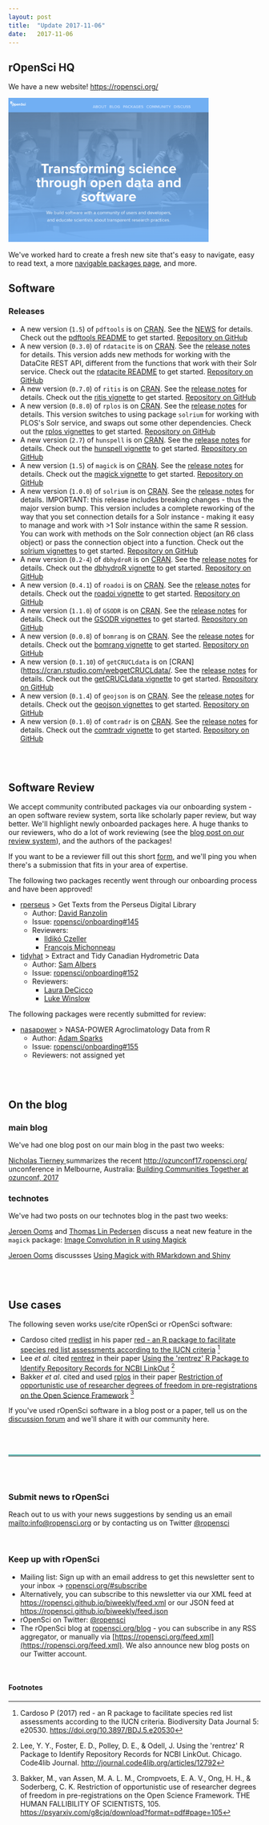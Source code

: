 ```yaml
---
layout: post
title:  "Update 2017-11-06"
date:   2017-11-06
---
```


## rOpenSci HQ

We have a new website! <https://ropensci.org/>

<img src="../assets/img/website.png" width="400">

We've worked hard to create a fresh new site that's easy to navigate, easy to read text,
a more [navigable packages page](https://ropensci.org/packages/), and more.


## Software

### Releases

* A new version (`1.5`) of `pdftools` is on [CRAN](https://cran.rstudio.com/web/packages/pdftools). See the [NEWS](https://cran.rstudio.com/web/packages/pdftools/NEWS) for details. Check out the [pdftools README](https://github.com/ropensci/pdftools#pdftools) to get started. [Repository on GitHub][pdftools]
* A new version (`0.3.0`) of `rdatacite` is on [CRAN](https://cran.rstudio.com/web/packages/rdatacite). See the [release notes](https://github.com/ropensci/rdatacite/releases/tag/v0.3.0) for details. This version adds new methods for working with the DataCite REST API, different from the functions that work with their Solr service. Check out the [rdatacite README](https://github.com/ropensci/rdatacite#rdatacite) to get started. [Repository on GitHub][rdatacite]
* A new version (`0.7.0`) of `ritis` is on [CRAN](https://cran.rstudio.com/web/packages/ritis). See the [release notes](https://github.com/ropensci/ritis/releases/tag/v0.7.0) for details. Check out the [ritis vignette](https://cran.rstudio.com/web/packages/ritis/vignettes/ritis_vignette.html) to get started. [Repository on GitHub][ritis]
* A new version (`0.8.0`) of `rplos` is on [CRAN](https://cran.rstudio.com/web/packages/rplos). See the [release notes](https://github.com/ropensci/rplos/releases/tag/v0.8.0) for details. This version switches to using package `solrium` for working with PLOS's Solr service, and swaps out some other dependencies. Check out the [rplos vignettes](https://cran.rstudio.com/web/packages/rplos/vignettes/) to get started. [Repository on GitHub][rplos]
* A new version (`2.7`) of `hunspell` is on [CRAN](https://cran.rstudio.com/web/packages/hunspell). See the [release notes](https://github.com/ropensci/hunspell/releases/tag/v2.7) for details. Check out the [hunspell vignette](https://cran.rstudio.com/web/packages/hunspell/vignettes/intro.html) to get started. [Repository on GitHub][hunspell]
* A new version (`1.5`) of `magick` is on [CRAN](https://cran.rstudio.com/web/packages/magick). See the [release notes](https://github.com/ropensci/magick/releases/tag/v1.5) for details. Check out the [magick vignette](https://cran.rstudio.com/web/packages/magick/vignettes/intro.html) to get started. [Repository on GitHub][magick]
* A new version (`1.0.0`) of `solrium` is on [CRAN](https://cran.rstudio.com/web/packages/solrium). See the [release notes](https://github.com/ropensci/solrium/releases/tag/v1.0.0) for details. IMPORTANT: this release includes breaking changes - thus the major version bump. This version includes a complete reworking of the way that you set connection details for a Solr instance - making it easy to manage and work with >1 Solr instance within the same R session. You can work with methods on the Solr connection object (an R6 class object) or pass the connection object into a function. Check out the [solrium vignettes](https://cran.rstudio.com/web/packages/solrium/vignettes/) to get started. [Repository on GitHub][solrium]
* A new version (`0.2-4`) of `dbhydroR` is on [CRAN](https://cran.rstudio.com/web/packages/dbhydroR). See the [release notes](https://github.com/ropenscilabs/dbhydroR/releases/tag/0.2-4) for details. Check out the [dbhydroR vignette](https://cran.rstudio.com/web/packages/dbhydroR/vignettes/dbhydroR.pdf) to get started. [Repository on GitHub][dbhydroR]
* A new version (`0.4.1`) of `roadoi` is on [CRAN](https://cran.rstudio.com/web/packages/roadoi). See the [release notes](https://github.com/ropensci/roadoi/releases/tag/v0.4.1) for details. Check out the [roadoi vignette](https://cran.rstudio.com/web/packages/roadoi/vignettes/intro.html) to get started. [Repository on GitHub][roadoi]
* A new version (`1.1.0`) of `GSODR` is on [CRAN](https://cran.rstudio.com/web/packages/GSODR). See the [release notes](https://github.com/ropensci/GSODR/releases/tag/v1.1.0) for details. Check out the [GSODR vignettes](https://cran.rstudio.com/web/packages/GSODR/vignettes/) to get started. [Repository on GitHub][GSODR]
* A new version (`0.0.8`) of `bomrang` is on [CRAN](https://cran.rstudio.com/web/packages/bomrang). See the [release notes](https://github.com/ropensci/bomrang/releases/tag/0.0.8) for details. Check out the [bomrang vignette](https://cran.rstudio.com/web/packages/bomrang/vignettes/bomrang.html) to get started. [Repository on GitHub][bomrang]
* A new version (`0.1.10`) of `getCRUCLdata` is on [CRAN](https://cran.rstudio.com/webgetCRUCLdata/. See the [release notes](https://github.com/ropensci/getCRUCLdata/releases/tag/0.1.10) for details. Check out the [getCRUCLdata vignette](https://cran.rstudio.com/web/packages/getCRUCLdata/vignettes/getCRUCLdata.html) to get started. [Repository on GitHub][getCRUCLdata]
* A new version (`0.1.4`) of `geojson` is on [CRAN](https://cran.rstudio.com/web/packages/geojson). See the [release notes](https://github.com/ropensci/geojson/releases/tag/v0.1.4) for details. Check out the [geojson vignettes](https://cran.rstudio.com/web/packages/geojson/vignettes/) to get started. [Repository on GitHub][geojson]
* A new version (`0.1.0`) of `comtradr` is on [CRAN](https://cran.rstudio.com/web/packages/comtradr). See the [release notes](https://github.com/ropensci/comtradr/releases/tag/v0.1.0) for details. Check out the [comtradr vignette](https://cran.rstudio.com/web/packages/comtradr/vignettes/comtradr-vignette.html) to get started. [Repository on GitHub][comtradr]

<br><br>

## Software Review

We accept community contributed packages via our onboarding system - an open software review system, sorta like scholarly paper review, but way better. We'll highlight newly onboarded packages here. A huge thanks to our reviewers, who do a lot of work reviewing (see the [blog post on our review system](https://ropensci.org/blog/2016/03/28/software-review)),
and the authors of the packages!

If you want to be a reviewer fill out this short [form](https://ropensci.org/onboarding/), and we'll ping you when there's a submission that fits in your area of expertise.


The following two packages recently went through our onboarding process and have been approved!

* [rperseus][] > Get Texts from the Perseus Digital Library
    * Author: [David Ranzolin](https://github.com/daranzolin)
    * Issue: [ropensci/onboarding#145](https://github.com/ropensci/onboarding/issues/145)
    * Reviewers:
        * [Ildikó Czeller](https://github.com/czeildi)
        * [François Michonneau](https://github.com/fmichonneau)
* [tidyhat][] > Extract and Tidy Canadian Hydrometric Data
    * Author: [Sam Albers](https://github.com/boshek)
    * Issue: [ropensci/onboarding#152](https://github.com/ropensci/onboarding/issues/152)
    * Reviewers:
        * [Laura DeCicco](https://github.com/ldecicco-USGS)
        * [Luke Winslow](https://github.com/lawinslow)


The following packages were recently submitted for review:

* [nasapower][] > NASA-POWER Agroclimatology Data from R
    * Author: [Adam Sparks](https://github.com/adamhsparks)
    * Issue: [ropensci/onboarding#155](https://github.com/ropensci/onboarding/issues/155)
    * Reviewers: not assigned yet


<br><br>


## On the blog

### main blog

We've had one blog post on our main blog in the past two weeks:

[Nicholas Tierney ](https://www.njtierney.com/) summarizes the recent <http://ozunconf17.ropensci.org/> unconference in Melbourne, Australia: [Building Communities Together at ozunconf, 2017](https://ropensci.org/blog/2017/10/31/ozunconf2017/)

### technotes

We've had two posts on our technotes blog in the past two weeks:

[Jeroen Ooms](https://ropensci.org/about/#team) and [Thomas Lin Pedersen](https://www.data-imaginist.com/) discuss a neat new feature in the `magick` package: [Image Convolution in R using Magick](https://ropensci.org/technotes/2017/11/02/image-convolve/)

[Jeroen Ooms](https://ropensci.org/about/#team) discussses [Using Magick with RMarkdown and Shiny](https://ropensci.org/technotes/2017/11/07/magick-knitr/)


<br><br>



## Use cases

The following seven works use/cite rOpenSci or rOpenSci software:

* Cardoso cited [rredlist][] in his paper [red - an R package to facilitate species red list assessments according to the IUCN criteria](https://doi.org/10.3897/BDJ.5.e20530) [^1]
* Lee _et al_. cited [rentrez][] in their paper [Using the 'rentrez' R Package to Identify Repository Records for NCBI LinkOut](http://journal.code4lib.org/articles/12792) [^2]
* Bakker _et al_. cited and used [rplos][] in their paper [Restriction of opportunistic use of researcher degrees of freedom in pre-registrations on the Open Science Framework](https://psyarxiv.com/g8cjq/download?format=pdf#page=105) [^3]

If you've used rOpenSci software in a blog post or a paper, tell us on the [discussion forum](https://discuss.ropensci.org/t/share-ropensci-package-citations-plz/515/11) and we'll share it with our community here.

<br><br>

<hr style="display: block; height: 1px; border: 0; border-top: 3px solid #7CCCC8; margin: 1em 0; padding: 0; ">

<br><br>


### Submit news to rOpenSci

Reach out to us with your news suggestions by sending us an email <mailto:info@ropensci.org> or by
contacting us on Twitter [@ropensci](https://twitter.com/ropensci)

<br>

### Keep up with rOpenSci

* Mailing list: Sign up with an email address to get this newsletter sent to your inbox -> [ropensci.org/#subscribe](https://ropensci.org/#subscribe)
* Alternatively, you can subscribe to this newsletter via our XML feed at <https://ropensci.github.io/biweekly/feed.xml> or our JSON feed at <https://ropensci.github.io/biweekly/feed.json>
* rOpenSci on Twitter: [@ropensci](https://twitter.com/ropensci)
* The rOpenSci blog at [ropensci.org/blog](https://ropensci.org/blog) - you can subscribe in any RSS aggregator, or manually via [https://ropensci.org/feed.xml](https://ropensci.org/feed.xml). We also announce new blog posts on our Twitter account.

<br>

#### Footnotes

[^1]: Cardoso P (2017) red - an R package to facilitate species red list assessments according to the IUCN criteria. Biodiversity Data Journal 5: e20530. <https://doi.org/10.3897/BDJ.5.e20530>

[^2]: Lee, Y. Y., Foster, E. D., Polley, D. E., & Odell, J. Using the 'rentrez' R Package to Identify Repository Records for NCBI LinkOut. Chicago. Code4lib Journal. <http://journal.code4lib.org/articles/12792>

[^3]: Bakker, M., van Assen, M. A. L. M., Crompvoets, E. A. V., Ong, H. H., & Soderberg, C. K. Restriction of opportunistic use of researcher degrees of freedom in pre-registrations on the Open Science Framework. THE HUMAN FALLIBILITY OF SCIENTISTS, 105. <https://psyarxiv.com/g8cjq/download?format=pdf#page=105>


[taxize]: https://github.com/ropensci/taxize
[tidyhat]: https://github.com/bcgov/tidyhydat
[pdftools]: https://github.com/ropensci/pdftools
[rdatacite]: https://github.com/ropensci/rdatacite
[ritis]: https://github.com/ropensci/ritis
[rplos]: https://github.com/ropensci/rplos
[hunspell]: https://github.com/ropensci/hunspell
[magick]: https://github.com/ropensci/magick
[solrium]: https://github.com/ropensci/solrium
[dbhydroR]: https://github.com/ropenscilabs/dbhydroR
[roadoi]: https://github.com/ropensci/roadoi
[GSODR]: https://github.com/ropensci/GSODR
[bomrang]: https://github.com/ropensci/bomrang
[getCRUCLdata]: https://github.com/ropensci/getCRUCLdata
[geojson]: https://github.com/ropensci/geojson
[comtradr]: https://github.com/ropensci/comtradr
[rperseus]: https://github.com/ropensci/rperseus
[nasapower]: https://github.com/adamhsparks/nasapower
[rredlist]: https://github.com/ropensci/rredlist
[rentrez]: https://github.com/ropensci/rentrez


